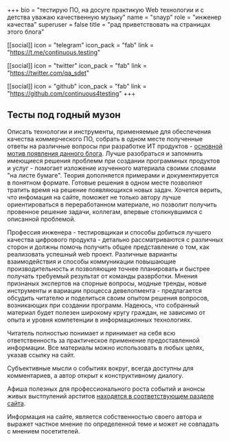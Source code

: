 +++
bio = "тестирую ПО, на досуге практикую Web технологии и с детства уважаю качественную музыку"
name = "snayp"
role = "инженер качества"
superuser = false
title = "рад приветствовать на страницах этого блога"

[[social]]
  icon = "telegram"
  icon_pack = "fab"
  link = "https://t.me/continuous.testing"

[[social]]
  icon = "twitter"
  icon_pack = "fab"
  link = "https://twitter.com/qa_sdet"

[[social]]
  icon = "github"
  icon_pack = "fab"
  link = "https://github.com/continuous4testing"
+++

## Тесты под годный музон

Описать технологии и инструменты, применяемые для обеспечения качества коммерческого ПО, собрать в одном месте полученные ответы на различные вопросы при разработке ИТ продуктов - [основной мотив появления данного блога](/мотив/). Лучше разобраться и запомнить имеющиеся решения проблемм при создании программных продуктов и услуг - помогает изложение изученного материала своими словами "на листе бумаге". Теория дополняется примерами и документируется в понятном формате. Готовые решения в одном месте позволяют тратить время на решение появляющихся новых задач.  Хочется верить, что инфомация на сайте, поможет не только автору лучше ориентироваться в переработанном материале, но позволит получить провенное решение задачи, коллегам, впервые столкнувшимся с описанной проблемой.

Профессия инженера - тестировщикаи и способы добиться лучшего качества цифрового продукта - детально рассматриваются с различных сторон и должны помочь получить общее представление о том, как реализовать успешный web проект. Различные варианты взаимодействия и способы коммуникации повышающие производительность и позволяющие точнее планировать и быстрее получать требуемый результат от команды разврботки. Мнения признаных экспертов на спорные вопросы, модные тренды, новые инструменты и вариации процесса девелопмента - предлагается обсудить читателю и поделиться своим опытом решения вопросов, возникающих при создании программ. Надеюсь, что собранный материал будет полезен широкому кругу граждан, не зависимо от опыта и уровня компетенции в информационных технологиях.

Читатель полностью понимает и принимает на себя всю ответственность за практическое применение предоставленной информации. Все материалы можно использовать в любых целях, указав ссылку на сайт.

Субъективные мысли о событиях вокруг, всегда доступны для комментариев, а автор открыт к конструктивному диалогу.

Афиша полезных для профессионального роста событий и анонсы живых выстпулений арститов [находятся в соответствующем разделе сайта](/афиша/).

Информация на сайте, является собственностью своего автора и выражет частное мнение по определенной теме и может не совпадать с мнением посетителей.
